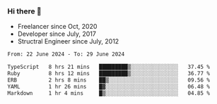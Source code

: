 ### Hi there 👋

- Freelancer since Oct, 2020
- Developer since July, 2017
- Structral Engineer since July, 2012

<!--START_SECTION:waka-->

```txt
From: 22 June 2024 - To: 29 June 2024

TypeScript   8 hrs 21 mins   █████████▒░░░░░░░░░░░░░░░   37.45 %
Ruby         8 hrs 12 mins   █████████▒░░░░░░░░░░░░░░░   36.77 %
ERB          2 hrs 8 mins    ██▒░░░░░░░░░░░░░░░░░░░░░░   09.56 %
YAML         1 hr 26 mins    █▓░░░░░░░░░░░░░░░░░░░░░░░   06.48 %
Markdown     1 hr 4 mins     █▒░░░░░░░░░░░░░░░░░░░░░░░   04.85 %
```

<!--END_SECTION:waka-->
